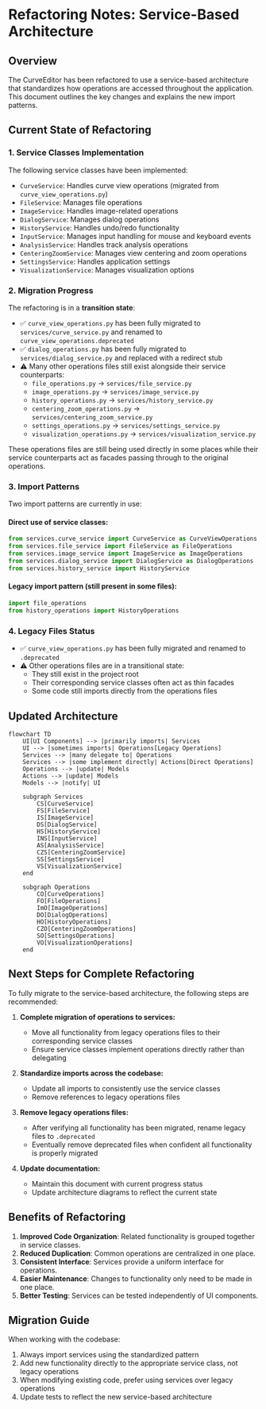# Refactoring Notes: Service-Based Architecture

## Overview

The CurveEditor has been refactored to use a service-based architecture that standardizes how operations are accessed throughout the application. This document outlines the key changes and explains the new import patterns.

## Current State of Refactoring

### 1. Service Classes Implementation

The following service classes have been implemented:

- `CurveService`: Handles curve view operations (migrated from `curve_view_operations.py`)
- `FileService`: Manages file operations
- `ImageService`: Handles image-related operations
- `DialogService`: Manages dialog operations
- `HistoryService`: Handles undo/redo functionality
- `InputService`: Manages input handling for mouse and keyboard events
- `AnalysisService`: Handles track analysis operations
- `CenteringZoomService`: Manages view centering and zoom operations
- `SettingsService`: Handles application settings
- `VisualizationService`: Manages visualization options

### 2. Migration Progress

The refactoring is in a **transition state**:

- ✅ `curve_view_operations.py` has been fully migrated to `services/curve_service.py` and renamed to `curve_view_operations.deprecated`
- ✅ `dialog_operations.py` has been fully migrated to `services/dialog_service.py` and replaced with a redirect stub
- ⚠️ Many other operations files still exist alongside their service counterparts:
  - `file_operations.py` → `services/file_service.py`
  - `image_operations.py` → `services/image_service.py`
  - `history_operations.py` → `services/history_service.py`
  - `centering_zoom_operations.py` → `services/centering_zoom_service.py`
  - `settings_operations.py` → `services/settings_service.py`
  - `visualization_operations.py` → `services/visualization_service.py`

These operations files are still being used directly in some places while their service counterparts act as facades passing through to the original operations.

### 3. Import Patterns

Two import patterns are currently in use:

#### Direct use of service classes:
```python
from services.curve_service import CurveService as CurveViewOperations
from services.file_service import FileService as FileOperations
from services.image_service import ImageService as ImageOperations
from services.dialog_service import DialogService as DialogOperations
from services.history_service import HistoryService
```

#### Legacy import pattern (still present in some files):
```python
import file_operations
from history_operations import HistoryOperations
```

### 4. Legacy Files Status

- ✅ `curve_view_operations.py` has been fully migrated and renamed to `.deprecated`
- ⚠️ Other operations files are in a transitional state:
  - They still exist in the project root
  - Their corresponding service classes often act as thin facades
  - Some code still imports directly from the operations files

## Updated Architecture

```mermaid
flowchart TD
    UI[UI Components] --> |primarily imports| Services
    UI --> |sometimes imports| Operations[Legacy Operations]
    Services --> |many delegate to| Operations
    Services --> |some implement directly| Actions[Direct Operations]
    Operations --> |update| Models
    Actions --> |update| Models
    Models --> |notify| UI

    subgraph Services
        CS[CurveService]
        FS[FileService]
        IS[ImageService]
        DS[DialogService]
        HS[HistoryService]
        INS[InputService]
        AS[AnalysisService]
        CZS[CenteringZoomService]
        SS[SettingsService]
        VS[VisualizationService]
    end

    subgraph Operations
        CO[CurveOperations]
        FO[FileOperations]
        ImO[ImageOperations]
        DO[DialogOperations]
        HO[HistoryOperations]
        CZO[CenteringZoomOperations]
        SO[SettingsOperations]
        VO[VisualizationOperations]
    end
```

## Next Steps for Complete Refactoring

To fully migrate to the service-based architecture, the following steps are recommended:

1. **Complete migration of operations to services:**
   - Move all functionality from legacy operations files to their corresponding service classes
   - Ensure service classes implement operations directly rather than delegating

2. **Standardize imports across the codebase:**
   - Update all imports to consistently use the service classes
   - Remove references to legacy operations files

3. **Remove legacy operations files:**
   - After verifying all functionality has been migrated, rename legacy files to `.deprecated`
   - Eventually remove deprecated files when confident all functionality is properly migrated

4. **Update documentation:**
   - Maintain this document with current progress status
   - Update architecture diagrams to reflect the current state

## Benefits of Refactoring

1. **Improved Code Organization**: Related functionality is grouped together in service classes.
2. **Reduced Duplication**: Common operations are centralized in one place.
3. **Consistent Interface**: Services provide a uniform interface for operations.
4. **Easier Maintenance**: Changes to functionality only need to be made in one place.
5. **Better Testing**: Services can be tested independently of UI components.

## Migration Guide

When working with the codebase:

1. Always import services using the standardized pattern
2. Add new functionality directly to the appropriate service class, not legacy operations
3. When modifying existing code, prefer using services over legacy operations
4. Update tests to reflect the new service-based architecture
